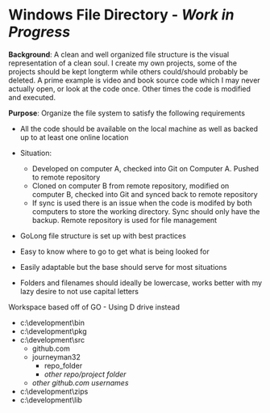 # Windows File Directory - _Work in Progress_

**Background**: A clean and well organized file structure is the visual representation of a clean soul. I create my own projects, some of the projects should be kept longterm while others could/should probably be deleted. A prime example is video and book source code which I may never actually open, or look at the code once. Other times the code is modified and executed.

**Purpose**: Organize the file system to satisfy the following requirements
  - All the code should be available on the local machine as well as backed up to at least one online location
  - Situation: 
    - Developed on computer A, checked into Git on Computer A. Pushed to remote repository
    - Cloned on computer B from remote repository, modified on computer B, checked into Git and synced back to remote repository
    - If sync is used there is an issue when the code is modifed by both computers to store the working directory. Sync should only have the backup. Remote repository is used for file management
  
  - GoLong file structure is set up with best practices
  - Easy to know where to go to get what is being looked for
  - Easily adaptable but the base should serve for most situations
  - Folders and filenames should ideally be lowercase, works better with my lazy desire to not use capital letters

Workspace based off of GO - Using D drive instead
- c:\development\bin
- c:\development\pkg
- c:\development\src
  - github.com
  - journeyman32
      - repo_folder
      - _other repo/project folder_
  - _other github.com usernames_
- c:\development\zips
- c:\development\lib
